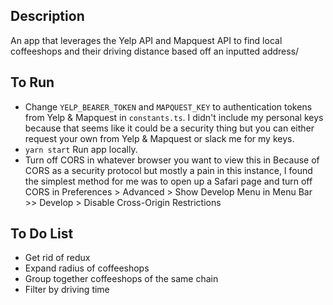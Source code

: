 ## Description

An app that leverages the Yelp API and Mapquest API to find local coffeeshops and their driving distance based off an inputted address/

## To Run

- Change `YELP_BEARER_TOKEN` and `MAPQUEST_KEY` to authentication tokens from Yelp & Mapquest in `constants.ts`. I didn't include my personal keys because that seems like it could be a security thing but you can either request your own from Yelp & Mapquest or slack me for my keys.
- `yarn start` Run app locally.
- Turn off CORS in whatever browser you want to view this in
  Because of CORS as a security protocol but mostly a pain in this instance, I found the simplest method for me was to open up a Safari page and turn off CORS in Preferences > Advanced > Show Develop Menu in Menu Bar >> Develop > Disable Cross-Origin Restrictions

## To Do List

- Get rid of redux
- Expand radius of coffeeshops
- Group together coffeeshops of the same chain
- Filter by driving time

